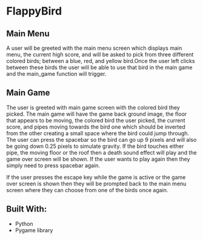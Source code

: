 <h1> FlappyBird</h1>

<h2> Main Menu</h2>

A user will be greeted with the main menu screen which displays main menu, the current high score, and will be asked to pick from three different 
colored birds; between a blue, red, and yellow bird.Once the user left clicks between these birds the user will be able to use that bird in the 
main game and the main_game function will trigger.

<h2> Main Game</h2>

The user is greeted with main game screen with the colored bird they picked. The main game will have the game back ground image, the floor that appears
to be moving, the colored bird the user picked, the current score, and pipes moving towards the bird one which should be inverted from the other creating
a small space where the bird could jump through. The user can press the spacebar so the bird can go up 9 pixels and will also be going down 0.25 pixels to simulate
gravity. If the bird touches either pipe, the moving floor or the roof then a death sound effect will play and the game over screen will be shown. If the user
wants to play again then they simply need to press spacebar again. 

If the user presses the escape key while the game is active or the game over screen is shown then they will be prompted back to the main menu screen where they
can choose from one of the birds once again.

<h2> Built With:</h2>
<ul>
  <li>Python</li>
  <li>Pygame library</li>
</ul>
